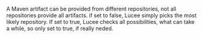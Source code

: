 A Maven artifact can be provided from different repositories, not all repositories provide all artifacts. if set to false, Lucee simply picks the most likely repository. 
If set to true, Lucee checks all possibilities, what can take a while, so only set to true, if really neded.